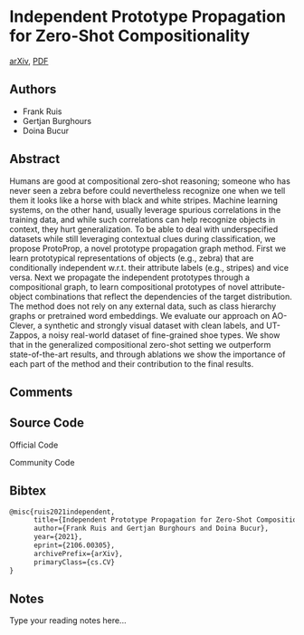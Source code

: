 
# Independent Prototype Propagation for Zero-Shot Compositionality

[arXiv](https://arxiv.org/abs/2106.0305), [PDF](https://arxiv.org/pdf/2106.0305.pdf)

## Authors

- Frank Ruis
- Gertjan Burghours
- Doina Bucur

## Abstract

Humans are good at compositional zero-shot reasoning; someone who has never seen a zebra before could nevertheless recognize one when we tell them it looks like a horse with black and white stripes. Machine learning systems, on the other hand, usually leverage spurious correlations in the training data, and while such correlations can help recognize objects in context, they hurt generalization. To be able to deal with underspecified datasets while still leveraging contextual clues during classification, we propose ProtoProp, a novel prototype propagation graph method. First we learn prototypical representations of objects (e.g., zebra) that are conditionally independent w.r.t. their attribute labels (e.g., stripes) and vice versa. Next we propagate the independent prototypes through a compositional graph, to learn compositional prototypes of novel attribute-object combinations that reflect the dependencies of the target distribution. The method does not rely on any external data, such as class hierarchy graphs or pretrained word embeddings. We evaluate our approach on AO-Clever, a synthetic and strongly visual dataset with clean labels, and UT-Zappos, a noisy real-world dataset of fine-grained shoe types. We show that in the generalized compositional zero-shot setting we outperform state-of-the-art results, and through ablations we show the importance of each part of the method and their contribution to the final results.

## Comments



## Source Code

Official Code



Community Code



## Bibtex

```tex
@misc{ruis2021independent,
      title={Independent Prototype Propagation for Zero-Shot Compositionality}, 
      author={Frank Ruis and Gertjan Burghours and Doina Bucur},
      year={2021},
      eprint={2106.00305},
      archivePrefix={arXiv},
      primaryClass={cs.CV}
}
```

## Notes

Type your reading notes here...


